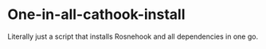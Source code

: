 # One-in-all-cathook-install
Literally just a script that installs Rosnehook and all dependencies in one go.
